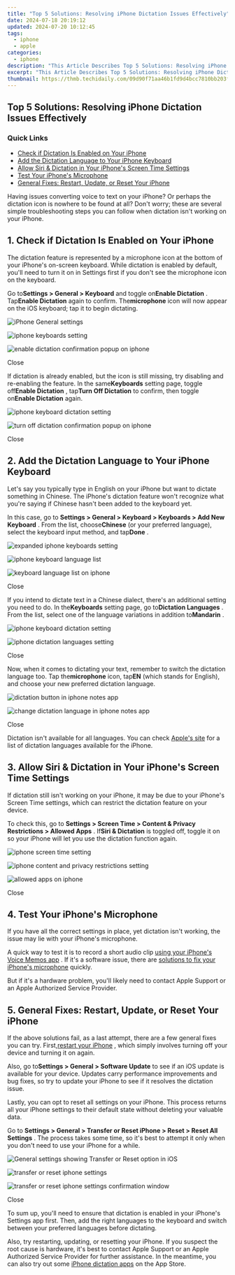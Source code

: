 ```yaml
---
title: "Top 5 Solutions: Resolving iPhone Dictation Issues Effectively"
date: 2024-07-18 20:19:12
updated: 2024-07-20 10:12:45
tags:
  - iphone
  - apple
categories:
  - iphone
description: "This Article Describes Top 5 Solutions: Resolving iPhone Dictation Issues Effectively"
excerpt: "This Article Describes Top 5 Solutions: Resolving iPhone Dictation Issues Effectively"
thumbnail: https://thmb.techidaily.com/09d90f71aa46b1fd9d4bcc7810bb203ff9683f8d93c042d20e109ab131454cc4.jpg
---
```


## Top 5 Solutions: Resolving iPhone Dictation Issues Effectively

### Quick Links

* [Check if Dictation Is Enabled on Your iPhone](https://www.makeuseof.com/fixes-dictation-not-working-on-iphone/#check-if-dictation-is-enabled-on-your-iphone)
* [Add the Dictation Language to Your iPhone Keyboard](https://www.makeuseof.com/fixes-dictation-not-working-on-iphone/#add-the-dictation-language-to-your-iphone-keyboard)
* [Allow Siri & Dictation in Your iPhone's Screen Time Settings](https://www.makeuseof.com/fixes-dictation-not-working-on-iphone/#allow-siri-amp-dictation-in-your-iphone-39-s-screen-time-settings)
* [Test Your iPhone's Microphone](https://www.makeuseof.com/fixes-dictation-not-working-on-iphone/#test-your-iphone-39-s-microphone)
* [General Fixes: Restart, Update, or Reset Your iPhone](https://www.makeuseof.com/fixes-dictation-not-working-on-iphone/#general-fixes-restart-update-or-reset-your-iphone)

 Having issues converting voice to text on your iPhone? Or perhaps the dictation icon is nowhere to be found at all? Don't worry; these are several simple troubleshooting steps you can follow when dictation isn't working on your iPhone.

## 1\. Check if Dictation Is Enabled on Your iPhone

 The dictation feature is represented by a microphone icon at the bottom of your iPhone's on-screen keyboard. While dictation is enabled by default, you'll need to turn it on in Settings first if you don't see the microphone icon on the keyboard.

 Go to**Settings > General > Keyboard** and toggle on**Enable Dictation** . Tap**Enable Dictation** again to confirm. The**microphone** icon will now appear on the iOS keyboard; tap it to begin dictating.

![iPhone General settings](https://static1.makeuseofimages.com/wordpress/wp-content/uploads/2023/10/iphone-general-settings.JPEG)

![iphone keyboards setting](https://static1.makeuseofimages.com/wordpress/wp-content/uploads/2024/01/iphone-keyboards-setting.jpeg)

![enable dictation confirmation popup on iphone](https://static1.makeuseofimages.com/wordpress/wp-content/uploads/2024/01/enable-dictation-confirmation-popup-on-iphone.PNG)

Close

 If dictation is already enabled, but the icon is still missing, try disabling and re-enabling the feature. In the same**Keyboards** setting page, toggle off**Enable Dictation** , tap**Turn Off Dictation** to confirm, then toggle on**Enable Dictation** again.

![iphone keyboard dictation setting](https://static1.makeuseofimages.com/wordpress/wp-content/uploads/2024/01/iphone-keyboard-dictation-setting.PNG)

![turn off dictation confirmation popup on iphone](https://static1.makeuseofimages.com/wordpress/wp-content/uploads/2024/01/turn-off-dictation-confirmation-popup-on-iphone.PNG)

Close

## 2\. Add the Dictation Language to Your iPhone Keyboard

 Let's say you typically type in English on your iPhone but want to dictate something in Chinese. The iPhone's dictation feature won't recognize what you're saying if Chinese hasn't been added to the keyboard yet.

 In this case, go to **Settings > General > Keyboard > Keyboards > Add New Keyboard** . From the list, choose**Chinese** (or your preferred language), select the keyboard input method, and tap**Done** .

![expanded iphone keyboards setting](https://static1.makeuseofimages.com/wordpress/wp-content/uploads/2024/01/expanded-iphone-keyboards-setting.PNG)

![iphone keyboard language list](https://static1.makeuseofimages.com/wordpress/wp-content/uploads/2024/01/iphone-keyboard-language-list.PNG)

![keyboard language list on iphone](https://static1.makeuseofimages.com/wordpress/wp-content/uploads/2024/01/keyboard-language-list-on-iphone.PNG)

Close

 If you intend to dictate text in a Chinese dialect, there's an additional setting you need to do. In the**Keyboards** setting page, go to**Dictation Languages** . From the list, select one of the language variations in addition to**Mandarin** .

![iphone keyboard dictation setting](https://static1.makeuseofimages.com/wordpress/wp-content/uploads/2024/01/iphone-keyboard-dictation-setting.PNG)

![iphone dictation languages setting](https://static1.makeuseofimages.com/wordpress/wp-content/uploads/2024/01/iphone-dictation-languages-setting.PNG)

Close

 Now, when it comes to dictating your text, remember to switch the dictation language too. Tap the**microphone** icon, tap**EN** (which stands for English), and choose your new preferred dictation language.

![dictation button in iphone notes app](https://static1.makeuseofimages.com/wordpress/wp-content/uploads/2024/01/dictation-button-in-iphone-notes-app.PNG)

![change dictation language in iphone notes app](https://static1.makeuseofimages.com/wordpress/wp-content/uploads/2024/01/change-dictation-language-in-iphone-notes-app.PNG)

Close

 Dictation isn't available for all languages. You can check [Apple's site](http://www.apple.com/ios/feature-availability/#quicktype-keyboard-dictation) for a list of dictation languages available for the iPhone.

## 3\. Allow Siri & Dictation in Your iPhone's Screen Time Settings

 If dictation still isn't working on your iPhone, it may be due to your iPhone's Screen Time settings, which can restrict the dictation feature on your device.

 To check this, go to **Settings > Screen Time > Content & Privacy Restrictions > Allowed Apps** . If**Siri & Dictation** is toggled off, toggle it on so your iPhone will let you use the dictation function again.

![iphone screen time setting](https://static1.makeuseofimages.com/wordpress/wp-content/uploads/2024/01/iphone-screen-time-setting.PNG)

![iphone content and privacy restrictions setting](https://static1.makeuseofimages.com/wordpress/wp-content/uploads/2024/01/iphone-content-and-privacy-restrictions-setting.PNG)

![allowed apps on iphone](https://static1.makeuseofimages.com/wordpress/wp-content/uploads/2024/01/allowed-apps-on-iphone.PNG)

Close

## 4\. Test Your iPhone's Microphone

 If you have all the correct settings in place, yet dictation isn't working, the issue may lie with your iPhone's microphone.

 A quick way to test it is to record a short audio clip [using your iPhone's Voice Memos app](https://www.makeuseof.com/voice-memos-app-guide-iphone/) . If it's a software issue, there are [solutions to fix your iPhone's microphone](https://www.makeuseof.com/iphone-microphone-fixes/) quickly.

 But if it's a hardware problem, you'll likely need to contact Apple Support or an Apple Authorized Service Provider.

## 5\. General Fixes: Restart, Update, or Reset Your iPhone

 If the above solutions fail, as a last attempt, there are a few general fixes you can try. First,[restart your iPhone](https://www.makeuseof.com/how-to-restart-any-iphone-even-if-the-buttons-are-broken/) , which simply involves turning off your device and turning it on again.

 Also, go to**Settings > General > Software Update** to see if an iOS update is available for your device. Updates carry performance improvements and bug fixes, so try to update your iPhone to see if it resolves the dictation issue.

 Lastly, you can opt to reset all settings on your iPhone. This process returns all your iPhone settings to their default state without deleting your valuable data.

 Go to **Settings > General > Transfer or Reset iPhone > Reset > Reset All Settings** . The process takes some time, so it's best to attempt it only when you don't need to use your iPhone for a while.

![General settings showing Transfer or Reset option in iOS](https://static1.makeuseofimages.com/wordpress/wp-content/uploads/2023/09/general-settings-showing-transfer-or-reset-option-in-ios.jpeg)

![transfer or reset iphone settings](https://static1.makeuseofimages.com/wordpress/wp-content/uploads/2023/09/img_7384.JPEG)

![transfer or reset iphone settings confirmation window](https://static1.makeuseofimages.com/wordpress/wp-content/uploads/2023/09/img_7385.JPEG)

Close

 To sum up, you'll need to ensure that dictation is enabled in your iPhone's Settings app first. Then, add the right languages to the keyboard and switch between your preferred languages before dictating.

 Also, try restarting, updating, or resetting your iPhone. If you suspect the root cause is hardware, it's best to contact Apple Support or an Apple Authorized Service Provider for further assistance. In the meantime, you can also try out some [iPhone dictation apps](https://www.makeuseof.com/best-dictation-apps-iphone/) on the App Store.

<ins class="adsbygoogle"
     style="display:block"
     data-ad-format="autorelaxed"
     data-ad-client="ca-pub-7571918770474297"
     data-ad-slot="1223367746"></ins>



<ins class="adsbygoogle"
     style="display:block"
     data-ad-client="ca-pub-7571918770474297"
     data-ad-slot="8358498916"
     data-ad-format="auto"
     data-full-width-responsive="true"></ins>
